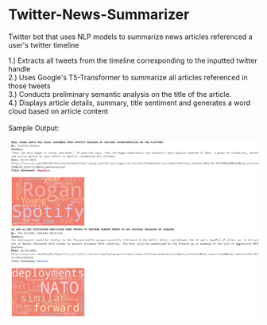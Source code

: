 # Twitter-News-Summarizer
Twitter bot that uses NLP models to summarize news articles referenced a user's twitter timeline

1.) Extracts all tweets from the timeline corresponding to the inputted twitter handle\
2.) Uses Google's T5-Transformer to summarize all articles referenced in those tweets\
3.) Conducts preliminary semantic analysis on the title of the article.\
4.) Displays article details, summary, title sentiment and generates a word cloud based on article content\
\
Sample Output:

![alt text](https://github.com/rohigovi/Twitter-News-Summarizer/blob/main/SampleResult.PNG)
